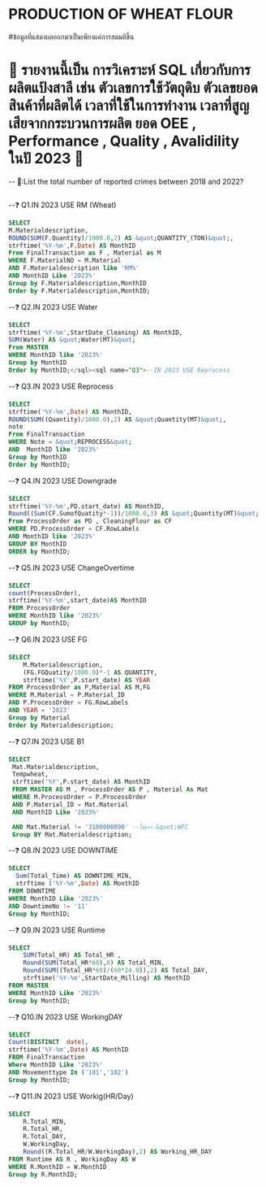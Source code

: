 # PRODUCTION OF WHEAT FLOUR

#ข้อมูลที่แสดงผลออกมาเป็นเพียงแค่การสมมติขึ้น

# 🌾 รายงานนี้เป็น การวิเคราะห์ SQL เกี่ยวกับการผลิตแป้งสาลี เช่น ตัวเลขการใช้วัตถุดิบ  ตัวเลขยอดสินค้าที่ผลิตได้ เวลาที่ใช้ในการทำงาน เวลาที่สูญเสียจากกระบวนการผลิต ยอด OEE , Performance , Quality , Avalidility ในปั 2023 🌾


-- 🐻:List the total number of reported crimes between 2018 and 2022?

````sql
````
--❓ Q1.IN 2023 USE RM (Wheat)
````sql
SELECT 
M.Materialdescription,
ROUND(SUM(F.Quantity)/1000.0,2) AS &quot;QUANTITY_(TON)&quot;,
strftime('%Y-%m',F.Date) AS MonthID
From FinalTransaction as F , Material as M
WHERE F.MaterialNO = M.Material
AND F.Materialdescription like 'RM%'
AND MonthID Like '2023%'
Group by F.Materialdescription,MonthID
Order by F.Materialdescription,MonthID; 
````

--❓ Q2.IN 2023 USE Water
````sql
SELECT 
strftime('%Y-%m',StartDate_Cleaning) AS MonthID,
SUM(Water) AS &quot;Water(MT)&quot;
From MASTER
WHERE MonthID like '2023%'
Group by MonthID
Order by MonthID;</sql><sql name="Q3">--IN 2023 USE Reprocess 
````

--❓ Q3.IN 2023 USE Reprocess
````sql
SELECT 
strftime('%Y-%m',Date) AS MonthID,
ROUND(SUM((Quantity)/1000.0),2) AS &quot;Quantity(MT)&quot;,
note
From FinalTransaction
WHERE Note = &quot;REPROCESS&quot;
AND  MonthID like '2023%'
Group by MonthID
Order by MonthID;
````

--❓ Q4.IN 2023 USE Downgrade
````sql
SELECT 
strftime('%Y-%m',PD.start_date) AS MonthID,
Round((Sum(CF.SumofQuatity*-1))/1000.0,3) AS &quot;Quantity(MT)&quot;
From ProcessOrder as PD , CleaningFlour as CF
WHERE PD.ProcessOrder = CF.RowLabels
AND MonthID like '2023%'
GROUP BY MonthID
ORDER by MonthID;
````
--❓ Q5.IN 2023 USE ChangeOvertime
````sql
SELECT 
count(ProcessOrder),
strftime('%Y-%m',start_date)AS MonthID
FROM ProcessOrder
WHERE MonthID like '2023%'
GROUP by MonthID;
````

--❓ Q6.IN 2023 USE FG
````sql
SELECT 
	M.Materialdescription,
	(FG.FGQuatity/1000.0)*-1 AS QUANTITY,
	strftime('%Y',P.start_date) AS YEAR
FROM ProcessOrder as P,Material AS M,FG
WHERE M.Material = P.Material_ID
AND P.ProcessOrder = FG.RowLabels
AND YEAR = '2023'
Group by Material
Order by Materialdescription;
````

--❓ Q7.IN 2023 USE B1
````sql
SELECT 
 Mat.Materialdescription,
 Tempwheat,
 strftime('%Y',P.start_date) AS MonthID
 FROM MASTER AS M , ProcessOrder AS P , Material As Mat
 WHERE M.ProcessOrder = P.ProcessOrder
 AND P.Material_ID = Mat.Material
 AND MonthID Like '2023%' 

 AND Mat.Material != '3100000090' --ไม่เอา &quot;WFC
 Group BY Mat.Materialdescription;
````

--❓ Q8.IN 2023 USE DOWNTIME
````sql
SELECT 
  Sum(Total_Time) AS DOWNTIME_MIN,
  strftime ('%Y-%m',Date) AS MonthID
FROM DOWNTIME
WHERE MonthID Like '2023%'
AND DowntimeNo != '11'
Group by MonthID;
````


--❓ Q9.IN 2023 USE Runtime
````sql
SELECT 
	SUM(Total_HR) AS Total_HR ,
	Round(SUM(Total_HR*60),0) AS Total_MIN,
	Round(SUM((Total_HR*60)/(60*24.0)),2) AS Total_DAY,
	strftime('%Y-%m',StartDate_Milling) AS MonthID
FROM MASTER 
WHERE MonthID Like '2023%'
Group by MonthID;
````

--❓ Q10.IN 2023 USE WorkingDAY
````sql
SELECT
Count(DISTINCT  date),
strftime('%Y-%m',Date) AS MonthID
FROM FinalTransaction
Where MonthID Like '2023%'
AND Movementtype In ('101','102')
Group by MonthID;
````

--❓ Q11.IN 2023 USE Workig(HR/Day)
````sql
SELECT 
	R.Total_MIN,
	R.Total_HR,
	R.Total_DAY,
	W.WorkingDay,
	Round((R.Total_HR/W.WorkingDay),2) AS Working_HR_DAY
FROM Runtime AS R , WorkingDay AS W 
WHERE R.MonthID = W.MonthID
Group by R.MonthID;
````


